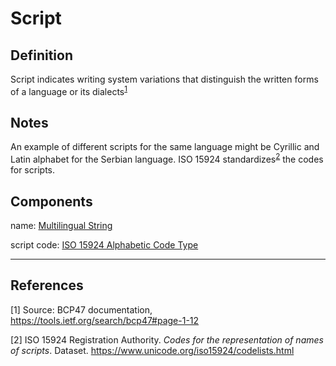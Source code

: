 # Script

## Definition
Script indicates writing system variations that distinguish the written forms of a language or its dialects<sup>[1](#fn1)</sup>

## Notes
An example of different scripts for the same language might be Cyrillic and Latin alphabet for the Serbian language. 
ISO 15924 standardizes<sup>[2](#fn2)</sup> the codes for scripts. 

## Components
name: [Multilingual String](../datatypes/Multilingual_String.md)

script code: [ISO 15924 Alphabetic Code Type](../datatypes/ISO_15924_Alpha4_Code.md)

---
## References
<a name="fn1">\[1\]</a> Source: BCP47 documentation, https://tools.ietf.org/search/bcp47#page-1-12 

<a name="fn2">\[2\]</a> ISO 15924 Registration Authority. *Codes for the representation of names of scripts*. Dataset. https://www.unicode.org/iso15924/codelists.html
